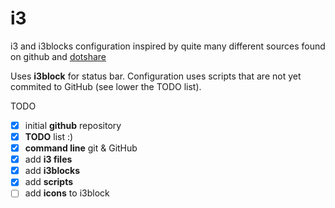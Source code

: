 # i3
i3 and i3blocks configuration inspired by quite many different sources found on github and [dotshare](http://dotshare.it/category/wms/i3)

Uses **i3block** for status bar. Configuration uses scripts that are not yet commited to GitHub (see lower the TODO list).

TODO
* [x] initial **github** repository
* [x] **TODO** list :)
* [x] **command line** git & GitHub
* [x] add **i3 files**
* [x] add **i3blocks**
* [x] add **scripts**
* [ ] add **icons** to i3block
